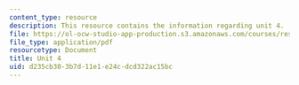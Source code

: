 ```yaml
---
content_type: resource
description: This resource contains the information regarding unit 4.
file: https://ol-ocw-studio-app-production.s3.amazonaws.com/courses/res-21g-003-learning-chinese-a-foundation-course-in-mandarin-spring-2011/d235cb303b7d11e1e24cdcd322ac15bc_MITRES_21G_003S11_unit04.pdf
file_type: application/pdf
resourcetype: Document
title: Unit 4
uid: d235cb30-3b7d-11e1-e24c-dcd322ac15bc
---
```

